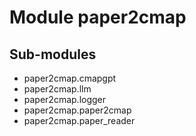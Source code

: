 Module paper2cmap
=================

Sub-modules
-----------
* paper2cmap.cmapgpt
* paper2cmap.llm
* paper2cmap.logger
* paper2cmap.paper2cmap
* paper2cmap.paper_reader